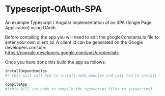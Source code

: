 # Typescript-OAuth-SPA

An example Typescript / Angular implementation of an SPA (Single Page Application) using OAuth

Before compiling the app you will need to edit the googleConstants.ts file to enter your own client_id. A client id can be generated on the Google developers console: https://console.developers.google.com/apis/credentials

Once you have done this build the app as follows:

```bash
installDependencies
#( this will call npm to install node_modules and call tsd to install Typescript Declaration files)

compileApp
#(this will use node to compile the typescript files to javascript)
```
